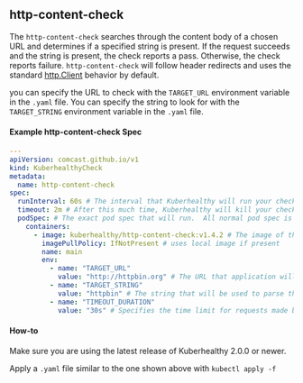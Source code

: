 ## http-content-check

The `http-content-check` searches through the content body of a chosen URL and determines if a specified string is present. If the request succeeds and the string is present, the check reports a pass. Otherwise, the check reports failure. `http-content-check` will follow header redirects and uses the standard [http.Client](https://golang.org/pkg/net/http/) behavior by default.

you can specify the URL to check with the `TARGET_URL` environment variable in the `.yaml` file.
You can specify the string to look for with the `TARGET_STRING` environment variable in the `.yaml` file.

#### Example http-content-check Spec

```yaml
---
apiVersion: comcast.github.io/v1
kind: KuberhealthyCheck
metadata:
  name: http-content-check
spec:
  runInterval: 60s # The interval that Kuberhealthy will run your check on
  timeout: 2m # After this much time, Kuberhealthy will kill your check and consider it "failed"
  podSpec: # The exact pod spec that will run.  All normal pod spec is valid here.
    containers:
      - image: kuberhealthy/http-content-check:v1.4.2 # The image of the check you just pushed
        imagePullPolicy: IfNotPresent # uses local image if present
        name: main
        env:
          - name: "TARGET_URL"
            value: "http://httpbin.org" # The URL that application will use to look for a specified string
          - name: "TARGET_STRING"
            value: "httpbin" # The string that will be used to parse through provided URL
          - name: "TIMEOUT_DURATION"
            value: "30s" # Specifies the time limit for requests made by the client to the URL
```

#### How-to

Make sure you are using the latest release of Kuberhealthy 2.0.0 or newer.

Apply a `.yaml` file similar to the one shown above with `kubectl apply -f`
